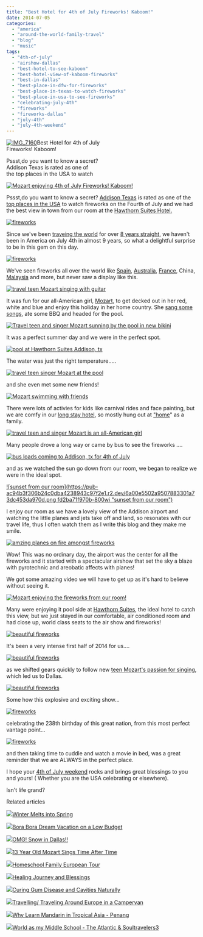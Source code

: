 ```yaml
---
title: "Best Hotel for 4th of July Fireworks! Kaboom!"
date: 2014-07-05
categories: 
  - "america"
  - "around-the-world-family-travel"
  - "blog"
  - "music"
tags: 
  - "4th-of-july"
  - "airshow-dallas"
  - "best-hotel-to-see-kaboom"
  - "best-hotel-view-of-kaboom-fireworks"
  - "best-in-dallas"
  - "best-place-in-dfw-for-fireworks"
  - "best-place-in-texas-to-watch-fireworks"
  - "best-place-in-usa-to-see-fireworks"
  - "celebrating-july-4th"
  - "fireworks"
  - "fireworks-dallas"
  - "july-4th"
  - "july-4th-weekend"
---
```


[![IMG_7160](https://pub-ac94b3f306b24c0dba4238943c97f2e1.r2.dev/6a00e5502a9507883301a511db4115970c.jpg "IMG_7160")](https://pub-ac94b3f306b24c0dba4238943c97f2e1.r2.dev/6a00e5502a9507883301a511db4115970c.jpg)Best Hotel for 4th of July  
Fireworks! Kaboom!  
  
Pssst,do you want to know a secret?  
Addison Texas is rated as one of  
the top places in the USA to watch

<!--more-->  
[![Mozart enjoying 4th of July Fireworks! Kaboom! ](https://pub-ac94b3f306b24c0dba4238943c97f2e1.r2.dev/6a00e5502a9507883301a3fd2ba66c970b.png "Mozart enjoying 4th of July Fireworks! Kaboom! ")](https://pub-ac94b3f306b24c0dba4238943c97f2e1.r2.dev/6a00e5502a9507883301a3fd2ba66c970b.png)  
  
  
Pssst,do you want to know a secret? [Addison Texas](http://www.miamiherald.com/2014/07/03/4216917/5-things-to-know-the-fireworks.html "addison texas fireworks") is rated as one of the [top places in the USA](http://en.wikipedia.org/wiki/Kaboom_Town "top places to see fireworks on july 4th") to watch fireworks on the Fourth of July and we had the best view in town from our room at the [Hawthorn Suites Hotel.](http://soultravelers3new.local/2014/02/best-extended-stay-hotel-in-dallas-hawthorn-suites-addison-galleria.html "hawthorn suites hotel addiston- best in Dallas for extended stay")  
  
[![fireworks](https://pub-ac94b3f306b24c0dba4238943c97f2e1.r2.dev/6a00e5502a9507883301a3fd2ba6d1970b.png "fireworks")](https://pub-ac94b3f306b24c0dba4238943c97f2e1.r2.dev/6a00e5502a9507883301a3fd2ba6d1970b.png)  
  
  
Since we've been [traveing the world](http://soultravelers3new.local/2009/04/how-to-travel-the-world-as-a-digital-nomad-family.html "how to travel the world ") for over [8 years straight](http://soultravelers3new.local/2013/09/why-travel-with-kids-kid-traveling-the-world-for-8-years-tells.html "kid traveling the world for 8 years straight"), we haven't been in America on July 4th in almost 9 years, so what a delightful surprise to be in this gem on this day.  
  
[![fireworks](https://pub-ac94b3f306b24c0dba4238943c97f2e1.r2.dev/6a00e5502a9507883301a511db46bd970c.png "fireworks")](https://pub-ac94b3f306b24c0dba4238943c97f2e1.r2.dev/6a00e5502a9507883301a511db46bd970c.png)  
  
We've seen fireworks all over the world like [Spain](http://soultravelers3new.local/2008/04/most-magical-mu.html "magical march spain festival"), [Australia](http://soultravelers3new.local/2014/03/celebrating-13th-birthday-in-healthy-ways-at-four-seasons-hotel-sydney.html "australia travel"), [France](http://soultravelers3new.local/2010/07/colliore-france-on-bastille-day-family-travel-pyrennees-catalonia-beautiful-village-on-the-med-sea.html "france travel "), China, [Malaysia](http://soultravelers3new.local/2011/02/20-stunning-photos-chinese-new-year-georgetown-penang.html "chinese new year in Georgetown, malaysia") and more, but never saw a display like this.  
  
[![travel teen Mozart singing with guitar](https://pub-ac94b3f306b24c0dba4238943c97f2e1.r2.dev/6a00e5502a9507883301a73de6a138970d.png "travel teen Mozart singing with guitar")](https://pub-ac94b3f306b24c0dba4238943c97f2e1.r2.dev/6a00e5502a9507883301a73de6a138970d.png)  
  
It was fun for our all-American girl, [Mozart](http://soultravelers3new.local/2013/12/trilingual-mozart-travel-kid-expert-speaks-at-gec-about-world-education.html "mozart trilingual speaker"), to get decked out in her red, white and blue and enjoy this holiday in her home country. She [sang some songs](http://soultravelers3new.local/2014/06/mozart-sings-everything-we-are-original-song-supporting-environment.html "singer mozart"), ate some BBQ and headed for the pool.  
  
[![Travel teen and singer Mozart sunning by the pool in new bikini ](https://pub-ac94b3f306b24c0dba4238943c97f2e1.r2.dev/6a00e5502a9507883301a73de6a12e970d.png "Travel teen and singer Mozart sunning by the pool in new bikini ")](https://pub-ac94b3f306b24c0dba4238943c97f2e1.r2.dev/6a00e5502a9507883301a73de6a12e970d.png)  
  
It was a perfect summer day and we were in the perfect spot.  
  
[![pool at Hawthorn Suites Addison, tx](https://pub-ac94b3f306b24c0dba4238943c97f2e1.r2.dev/6a00e5502a9507883301a3fd2ba6ff970b.png "pool at Hawthorn Suites Addison, tx")](https://pub-ac94b3f306b24c0dba4238943c97f2e1.r2.dev/6a00e5502a9507883301a3fd2ba6ff970b.png)  
  
The water was just the right temperature.....  
  
[![travel teen singer Mozart at the pool](https://pub-ac94b3f306b24c0dba4238943c97f2e1.r2.dev/6a00e5502a9507883301a511db46f2970c.png "travel teen singer Mozart at the pool")](https://pub-ac94b3f306b24c0dba4238943c97f2e1.r2.dev/6a00e5502a9507883301a511db46f2970c.png)  
  
and she even met some new friends!  
  
[![Mozart swimming with friends](https://pub-ac94b3f306b24c0dba4238943c97f2e1.r2.dev/6a00e5502a9507883301a3fd2ba705970b.png "Mozart swimming with friends")](https://pub-ac94b3f306b24c0dba4238943c97f2e1.r2.dev/6a00e5502a9507883301a3fd2ba705970b.png)  
  
There were lots of activies for kids like carnival rides and face painting, but we are comfy in our [long stay hotel](http://soultravelers3new.local/2014/05/hawthorn-suites-by-wyndham-addison-galleria-.html "hawthorn suites by wyndam addison galleria"), so mostly hung out at ["home](http://www.hawthorn.com/hotels/texas/addison/hawthorn-suites-by-wyndham-addison-galleria/hotel-overview "extended stay hotel dallas")" as a family.  
  
[![travel teen and singer Mozart is an all-American  girl ](https://pub-ac94b3f306b24c0dba4238943c97f2e1.r2.dev/6a00e5502a9507883301a3fd2ba713970b.png "travel teen and singer Mozart is an all-American  girl ")](https://pub-ac94b3f306b24c0dba4238943c97f2e1.r2.dev/6a00e5502a9507883301a3fd2ba713970b.png)  
  
Many people drove a long way or came by bus to see the fireworks ....  
  
[![bus loads coming to Addison, tx for 4th of July](https://pub-ac94b3f306b24c0dba4238943c97f2e1.r2.dev/6a00e5502a9507883301a73de6a045970d.png "bus loads coming to Addison, tx for 4th of July")](https://pub-ac94b3f306b24c0dba4238943c97f2e1.r2.dev/6a00e5502a9507883301a73de6a045970d.png)  
  
  
and as we watched the sun go down from our room, we began to realize we were in the ideal spot.  
  
[![sunset from our room](https://pub-ac94b3f306b24c0dba4238943c97f2e1.r2.dev/6a00e5502a9507883301a73dc453da970d.png
fd2ba71f970b-800wi "sunset from our room")](https://pub-ac94b3f306b24c0dba4238943c97f2e1.r2.dev/6a00e5502a9507883301a3fd2ba71f970b.png)  
  
I enjoy our room as we have a lovely view of the Addison airport and watching the little planes and jets take off and land, so resonates with our travel life, thus I often watch them as I write this blog and they make me smile.  
  
[![amzing planes on fire amongst fireworks](https://pub-ac94b3f306b24c0dba4238943c97f2e1.r2.dev/6a00e5502a9507883301a511db470b970c.png "amzing planes on fire amongst fireworks")](https://pub-ac94b3f306b24c0dba4238943c97f2e1.r2.dev/6a00e5502a9507883301a511db470b970c.png)  
  
Wow! This was no ordinary day, the airport was the center for all the fireworks and it started with a spectacular airshow that set the sky a blaze with pyrotechnic and areobatic affects with planes!  
  
We got some amazing video we will have to get up as it's hard to believe without seeing it.  
  
[![Mozart enjoying the fireworks from our room!](https://pub-ac94b3f306b24c0dba4238943c97f2e1.r2.dev/6a00e5502a9507883301a73dc453da970d.pngfd2ba7ba970b-800wi "Mozart enjoying the fireworks from our room!")](https://pub-ac94b3f306b24c0dba4238943c97f2e1.r2.dev/6a00e5502a9507883301a73dc453da970d.pngfd2ba7ba970b-pi)  
  
Many were enjoying it pool side at [Hawthorn Suites](http://www.hawthornaddison.com/ "Hawthorn Suites"), the ideal hotel to catch this view, but we just stayed in our comfortable, air conditioned room and had close up, world class seats to the air show and fireworks!  
  
[![beautiful fireworks](https://pub-ac94b3f306b24c0dba4238943c97f2e1.r2.dev/6a00e5502a9507883301a73de6a113970d.png "beautiful fireworks")](https://pub-ac94b3f306b24c0dba4238943c97f2e1.r2.dev/6a00e5502a9507883301a73de6a113970d.png)  
  
It's been a very intense first half of 2014 for us....  
  
[![beautiful fireworks](https://pub-ac94b3f306b24c0dba4238943c97f2e1.r2.dev/6a00e5502a9507883301a511db47cc970c.png "beautiful fireworks")](https://pub-ac94b3f306b24c0dba4238943c97f2e1.r2.dev/6a00e5502a9507883301a511db47cc970c.png)  
  
as we shifted gears quickly to follow new [teen Mozart's passion for singing](http://soultravelers3new.local/2014/03/mozart-beautiful-teen-singer-songwriter-musician.html "teen traveler and singer Mozart"), which led us to Dallas.  
  
[![beautiful fireworks](https://pub-ac94b3f306b24c0dba4238943c97f2e1.r2.dev/6a00e5502a9507883301a73dc453da970d.pngfd2ba804970b-800wi "beautiful fireworks")](https://pub-ac94b3f306b24c0dba4238943c97f2e1.r2.dev/6a00e5502a9507883301a73dc453da970d.pngfd2ba804970b-pi)  
  
Some how this explosive and exciting show...  
  
[![fireworks](https://pub-ac94b3f306b24c0dba4238943c97f2e1.r2.dev/6a00e5502a9507883301a511db47bb970c.png "fireworks")](https://pub-ac94b3f306b24c0dba4238943c97f2e1.r2.dev/6a00e5502a9507883301a511db47bb970c.png)  
  
celebrating the 238th birthday of this great nation, from this most perfect vantage point...  
  
[![fireworks](https://pub-ac94b3f306b24c0dba4238943c97f2e1.r2.dev/6a00e5502a9507883301a511db47b0970c.png "fireworks")](https://pub-ac94b3f306b24c0dba4238943c97f2e1.r2.dev/6a00e5502a9507883301a511db47b0970c.png)  
  
  
and then taking time to cuddle and watch a movie in bed, was a great reminder that we are ALWAYS in the perfect place.  
  
I hope your [4th of July weekend](http://soultravelers3new.local/2013/07/best-freedom-quotes.html "freedom quotes for july 4th ") rocks and brings great blessings to you and yours! ( Whether you are the USA celebrating or elsewhere).  
  
Isn't life grand?

Related articles

[![](http://i.zemanta.com/265735629_80_80.jpg)](http://soultravelers3new.local/2014/04/winter-melts-into-spring.html)[Winter Melts into Spring](http://soultravelers3new.local/2014/04/winter-melts-into-spring.html)

[![](http://i.zemanta.com/264138071_80_80.jpg)](http://soultravelers3new.local/2014/04/bora-bora-dream-vacation-on-a-low-budget.html)[Bora Bora Dream Vacation on a Low Budget](http://soultravelers3new.local/2014/04/bora-bora-dream-vacation-on-a-low-budget.html)

[![](http://i.zemanta.com/246454689_80_80.jpg)](http://soultravelers3new.local/2014/02/omg-snow-in-dallas.html)[OMG! Snow in Dallas!!](http://soultravelers3new.local/2014/02/omg-snow-in-dallas.html)

[![](http://i.zemanta.com/261038051_80_80.jpg)](http://soultravelers3new.local/2014/03/13-year-old-mozart-sings-time-after-time.html)[13 Year Old Mozart Sings Time After Time](http://soultravelers3new.local/2014/03/13-year-old-mozart-sings-time-after-time.html)

[![](http://i.zemanta.com/253943088_80_80.jpg)](http://soultravelers3new.local/2014/03/homeschool-family-european-tour.html)[Homeschool Family European Tour](http://soultravelers3new.local/2014/03/homeschool-family-european-tour.html)

[![](http://i.zemanta.com/191008312_80_80.jpg)](http://soultravelers3new.local/2013/07/healing-journey-and-blessings.html)[Healing Journey and Blessings](http://soultravelers3new.local/2013/07/healing-journey-and-blessings.html)

[![](http://i.zemanta.com/154024597_80_80.jpg)](http://soultravelers3new.local/2013/03/curing-gum-disease-and-cavities-naturally.html)[Curing Gum Disease and Cavities Naturally](http://soultravelers3new.local/2013/03/curing-gum-disease-and-cavities-naturally.html)

[![](http://i.zemanta.com/101284346_80_80.jpg)](http://soultravelers3new.local/2012/07/travelling-traveling-around-europe-in-a-campervan.html)[Travelling/ Traveling Around Europe in a Campervan](http://soultravelers3new.local/2012/07/travelling-traveling-around-europe-in-a-campervan.html)

[![](http://i.zemanta.com/94084671_80_80.jpg)](http://soultravelers3new.local/2012/06/why-learn-mandarin-in-tropical-asia-penang.html)[Why Learn Mandarin in Tropical Asia - Penang](http://soultravelers3new.local/2012/06/why-learn-mandarin-in-tropical-asia-penang.html)

[![](http://i.zemanta.com/261912623_80_80.jpg)](http://soultravelers3new.local/2014/04/world-as-my-middle-school-the-atlantic-soultravelers3.html)[World as my Middle School - The Atlantic & Soultravelers3](http://soultravelers3new.local/2014/04/world-as-my-middle-school-the-atlantic-soultravelers3.html)
